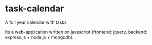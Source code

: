 # task-calendar
A full year calendar with tasks 

Its a web-application written on javascript (frontend: jquery, backend: express.js + node.js + mongodb).


